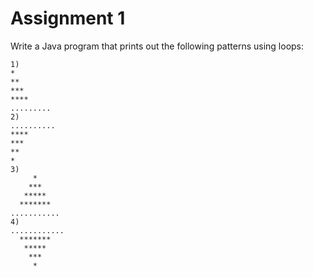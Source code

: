 # Assignment 1

Write a Java program that prints out the following patterns using loops:
```
1)
*
**
***
****
.........
2)
..........
****
***
**
*
3)
     *
    ***
   *****
  *******
...........
4)
............
  *******
   *****
    ***
     *
```
